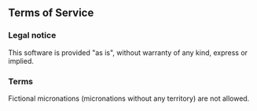 <section>
    <h2> Terms of Service </h2>
    <h3> Legal notice </h3>
    <p>
        This software is provided "as is", without warranty of any kind, express or implied.
    </p>
    <h3> Terms </h3>
    <p>
        Fictional micronations (micronations without any territory) are not allowed.
    </p>
</section>